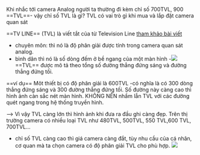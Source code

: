 Khi nhắc tới camera Analog người ta thường đi kèm chỉ số  700TVL, 900 ==TVL==- vậy chỉ số TVL là gì? TVL có vai trò gì khi mua và lắp đặt camera quan sát

==TV LINE== (TVL) là viết tắt của từ Television Line [tham khảo bài viết](https://lapdatcameraip.vn/ho-tro/tvl-la-gi.htm)

- chuyên môn: thì nó là độ phân giải được tính trong camera quan sát analog.
- bình dân thì nó là số dòng đếm ở bề ngang của một màn hình
-![](https://res.cloudinary.com/dcqf82eor/image/upload/f_auto/v1757391856/civil%203D/uexyflbcqa6ugynmmr0h.png)
==TVL== được mô tả theo tổng số đường thẳng đứng sáng và đường thẳng đứng tối.

==ví dụ== 
Môt thiết bị có độ phân giải là 600TVL
-có nghĩa là có 300 dòng thẳng đứng sáng và 300 đường thẳng đứng tối.
Số đường này càng cao thì hình ảnh càn sắc nét màn hình. KHÔNG NÊN nhầm lẫn TVL với các đường quét ngang trong hệ thống truyền hình.

--> Vì vậy TVL càng lớn thì hình ảnh khi đưa ra đầu ghi càng đẹp.
Trên thị trường camera có nhiều loại TVL như 480TVL, 500TVL, 550 TVL,600 TVL, 700TVL...
- chỉ số TVL càng cao thì giá camera càng đắt, tùy nhu cầu của cá nhân, cơ quan mà ta chọn camera có độ phân giải TVL cho phù hợp.
![](https://res.cloudinary.com/dcqf82eor/image/upload/f_auto/v1757392281/civil%203D/pvwfblzavkyia9jqd3gw.png)

